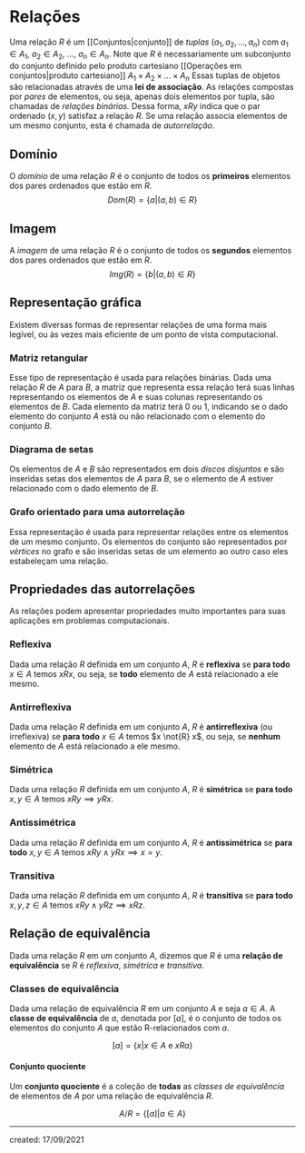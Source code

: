 # Relações
Uma relação $R$ é um [[Conjuntos|conjunto]] de *tuplas* $(a_1,a_2, \dots, a_n)$ com $a_1 \in A_1$, $a_2 \in A_2$, $\dots$, $a_n \in A_n$. Note que $R$ é necessariamente um subconjunto do conjunto definido pelo produto cartesiano [[Operações em conjuntos|produto cartesiano]] $A_1 \times A_2 \times \dots \times A_n$ Essas tuplas de objetos são relacionadas através de uma **lei de associação**.
As relações compostas por *pares* de elementos, ou seja, apenas dois elementos por tupla, são chamadas de *relações binárias.* Dessa forma, $x R y$ indica que o par ordenado $(x,y)$ satisfaz a relação $R$.
Se uma relação associa elementos de um mesmo conjunto, esta é chamada de *autorrelação*.

## Domínio
O *domínio* de uma relação $R$ é o conjunto de todos os **primeiros** elementos dos pares ordenados que estão em $R$.
$$
Dom(R) = \{a | (a,b) \in R\}
$$

## Imagem
A *imagem* de uma relação $R$ é o conjunto de todos os **segundos** elementos dos pares ordenados que estão em $R$.
$$
Img(R) = \{b | (a,b) \in R\}
$$

## Representação gráfica
Existem diversas formas de representar relações de uma forma mais legível, ou às vezes mais eficiente de um ponto de vista computacional.

### Matriz retangular
Esse tipo de representação é usada para relações binárias. Dada uma relação $R$ de $A$ para $B$, a matriz que representa essa relação terá suas linhas representando os elementos de $A$ e suas colunas representando os elementos de $B$. Cada elemento da matriz terá $0$ ou $1$, indicando se o dado elemento do conjunto $A$ está ou não relacionado com o elemento do conjunto $B$.

### Diagrama de setas
Os elementos de $A$ e $B$ são representados em dois *discos disjuntos* e são inseridas setas dos elementos de $A$ para $B$, se o elemento de $A$ estiver relacionado com o dado elemento de $B$.

### Grafo orientado para uma autorrelação
Essa representação é usada para representar relações entre os elementos de um mesmo conjunto. Os elementos do conjunto são representados por *vértices* no grafo e são inseridas setas de um elemento ao outro caso eles estabeleçam uma relação.

## Propriedades das autorrelações
As relações podem apresentar propriedades muito importantes para suas aplicações em problemas computacionais.

### Reflexiva
Dada uma relação $R$ definida em um conjunto $A$, $R$ é **reflexiva** se **para todo** $x \in A$ temos $x R x$, ou seja, se **todo** elemento de $A$ está relacionado a ele mesmo.

### Antirreflexiva
Dada uma relação $R$ definida em um conjunto $A$, $R$ é **antirreflexiva** (ou irreflexiva) se **para todo** $x \in A$ temos $x \not{R} x$, ou seja, se **nenhum** elemento de $A$ está relacionado a ele mesmo.

### Simétrica
Dada uma relação $R$ definida em um conjunto $A$, $R$ é **simétrica** se **para todo** $x, y \in A$ temos $x R y \implies y R x$.

### Antissimétrica
Dada uma relação $R$ definida em um conjunto $A$, $R$ é **antissimétrica** se **para todo** $x, y \in A$ temos $x R y \land y R x \implies x = y$.

### Transitiva
Dada uma relação $R$ definida em um conjunto $A$, $R$ é **transitiva** se **para todo** $x, y, z \in A$ temos $x R y \land y R z \implies x R z$.

## Relação de equivalência
Dada uma relação $R$ em um conjunto $A$, dizemos que $R$ é uma **relação de equivalência** se $R$ é *reflexiva*, *simétrica* e *transitiva*.

### Classes de equivalência
Dada uma relação de equivalência $R$ em um conjunto $A$ e seja $a \in A$. A **classe de equivalência** de $a$, denotada por $[a]$, é o conjunto de todos os elementos do conjunto $A$ que estão R-relacionados com $a$.

$$
[a] = \{x | x \in A \text{ e } x R a\}
$$

#### Conjunto quociente
Um **conjunto quociente** é a coleção de **todas** as *classes de equivalência* de elementos de $A$ por uma relação de equivalência $R$.

$$
A/R = \{[a] | a \in A\}
$$

---
created: 17/09/2021
